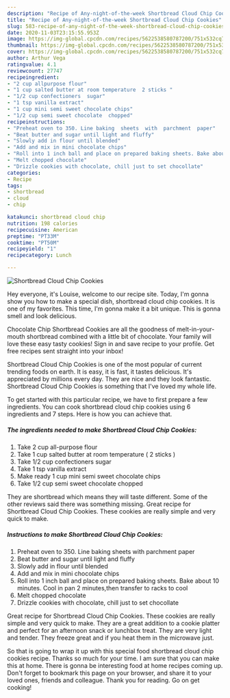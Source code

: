 ```yaml
---
description: "Recipe of Any-night-of-the-week Shortbread Cloud Chip Cookies"
title: "Recipe of Any-night-of-the-week Shortbread Cloud Chip Cookies"
slug: 583-recipe-of-any-night-of-the-week-shortbread-cloud-chip-cookies
date: 2020-11-03T23:15:55.953Z
image: https://img-global.cpcdn.com/recipes/5622538580787200/751x532cq70/shortbread-cloud-chip-cookies-recipe-main-photo.jpg
thumbnail: https://img-global.cpcdn.com/recipes/5622538580787200/751x532cq70/shortbread-cloud-chip-cookies-recipe-main-photo.jpg
cover: https://img-global.cpcdn.com/recipes/5622538580787200/751x532cq70/shortbread-cloud-chip-cookies-recipe-main-photo.jpg
author: Arthur Vega
ratingvalue: 4.1
reviewcount: 27747
recipeingredient:
- "2 cup allpurpose flour"
- "1 cup salted butter at room temperature  2 sticks "
- "1/2 cup confectioners  sugar"
- "1 tsp vanilla extract"
- "1 cup mini semi sweet chocolate chips"
- "1/2 cup semi sweet chocolate  chopped"
recipeinstructions:
- "Preheat oven to 350. Line baking  sheets  with  parchment  paper"
- "Beat butter and sugar until light and fluffy"
- "Slowly add in flour until blended"
- "Add and mix in mini chocolate chips"
- "Roll into 1 inch ball and place on prepared baking sheets. Bake about 10 minutes. Cool in pan 2 minutes,then transfer to racks to cool"
- "Melt chopped chocolate"
- "Drizzle cookies with chocolate, chill just to set chocollate"
categories:
- Recipe
tags:
- shortbread
- cloud
- chip

katakunci: shortbread cloud chip 
nutrition: 198 calories
recipecuisine: American
preptime: "PT33M"
cooktime: "PT50M"
recipeyield: "1"
recipecategory: Lunch

---
```



![Shortbread Cloud Chip Cookies](https://img-global.cpcdn.com/recipes/5622538580787200/751x532cq70/shortbread-cloud-chip-cookies-recipe-main-photo.jpg)

Hey everyone, it's Louise, welcome to our recipe site. Today, I'm gonna show you how to make a special dish, shortbread cloud chip cookies. It is one of my favorites. This time, I'm gonna make it a bit unique. This is gonna smell and look delicious.

Chocolate Chip Shortbread Cookies are all the goodness of melt-in-your-mouth shortbread combined with a little bit of chocolate. Your family will love these easy tasty cookies! Sign in and save recipe to your profile. Get free recipes sent straight into your inbox!

Shortbread Cloud Chip Cookies is one of the most popular of current trending foods on earth. It is easy, it is fast, it tastes delicious. It's appreciated by millions every day. They are nice and they look fantastic. Shortbread Cloud Chip Cookies is something that I've loved my whole life.


To get started with this particular recipe, we have to first prepare a few ingredients. You can cook shortbread cloud chip cookies using 6 ingredients and 7 steps. Here is how you can achieve that.

<!--inarticleads1-->

##### The ingredients needed to make Shortbread Cloud Chip Cookies:

1. Take 2 cup all-purpose flour
1. Take 1 cup salted butter at room temperature ( 2 sticks )
1. Take 1/2 cup confectioners  sugar
1. Take 1 tsp vanilla extract
1. Make ready 1 cup mini semi sweet chocolate chips
1. Take 1/2 cup semi sweet chocolate  chopped


They are shortbread which means they will taste different. Some of the other reviews said there was something missing. Great recipe for Shortbread Cloud Chip Cookies. These cookies are really simple and very quick to make. 

<!--inarticleads2-->

##### Instructions to make Shortbread Cloud Chip Cookies:

1. Preheat oven to 350. Line baking  sheets  with  parchment  paper
1. Beat butter and sugar until light and fluffy
1. Slowly add in flour until blended
1. Add and mix in mini chocolate chips
1. Roll into 1 inch ball and place on prepared baking sheets. Bake about 10 minutes. Cool in pan 2 minutes,then transfer to racks to cool
1. Melt chopped chocolate
1. Drizzle cookies with chocolate, chill just to set chocollate


Great recipe for Shortbread Cloud Chip Cookies. These cookies are really simple and very quick to make. They are a great addition to a cookie platter and perfect for an afternoon snack or lunchbox treat. They are very light and tender. They freeze great and if you heat them in the microwave just. 

So that is going to wrap it up with this special food shortbread cloud chip cookies recipe. Thanks so much for your time. I am sure that you can make this at home. There is gonna be interesting food at home recipes coming up. Don't forget to bookmark this page on your browser, and share it to your loved ones, friends and colleague. Thank you for reading. Go on get cooking!
